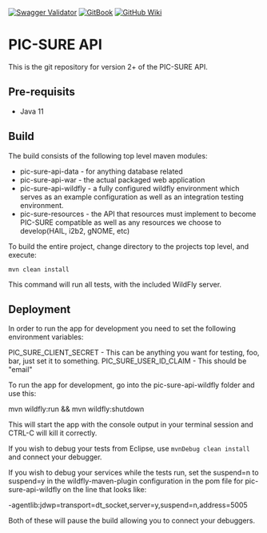 [![Swagger Validator](https://img.shields.io/swagger/valid/3.0?specUrl=https://nhanes-dev.hms.harvard.edu/picsure/openapi.json)](https://app.gitbook.com/o/HwwUMljKAspjFDq5CK7G/s/meNaViOuPB9U832fUSEa/pic-sure-api)
[![GitBook](https://img.shields.io/badge/GitBook-PICSURE-brightgreen)](https://app.gitbook.com/o/HwwUMljKAspjFDq5CK7G/s/G6504U3TjKPfCoTEdgY8/)
[![GitHub Wiki](https://img.shields.io/badge/GitHub%20Wiki-Home-blueviolet)](https://github.com/hms-dbmi/pic-sure/wiki)

# PIC-SURE API

This is the git repository for version 2+ of the PIC-SURE API.

## Pre-requisits

*  Java 11

## Build
The build consists of the following top level maven modules:
*  pic-sure-api-data - for anything database related
*  pic-sure-api-war - the actual packaged web application
*  pic-sure-api-wildfly - a fully configured wildfly environment which serves as an example configuration as well as an integration testing environment.
*  pic-sure-resources - the API that resources must implement to become PIC-SURE compatible as well as any resources we choose to develop(HAIL, i2b2, gNOME, etc)

To build the entire project, change directory to the projects top level, and execute:

```
mvn clean install

```

This command will run all tests, with the included WildFly server.

## Deployment

In order to run the app for development you need to set the following environment variables:

PIC_SURE_CLIENT_SECRET - This can be anything you want for testing, foo, bar, just set it to something.
PIC_SURE_USER_ID_CLAIM - This should be "email" 

To run the app for development, go into the pic-sure-api-wildfly folder and use this:

mvn wildfly:run && mvn wildfly:shutdown

This will start the app with the console output in your terminal session and CTRL-C will kill it correctly.

If you wish to debug your tests from Eclipse, use `mvnDebug clean install` and connect your debugger.

If you wish to debug your services while the tests run, set the suspend=n to suspend=y in 
the wildfly-maven-plugin configuration in the pom file for pic-sure-api-wildfly on the line that looks like:

<java-opt>-agentlib:jdwp=transport=dt_socket,server=y,suspend=n,address=5005</java-opt>
						
Both of these will pause the build allowing you to connect your debuggers.


